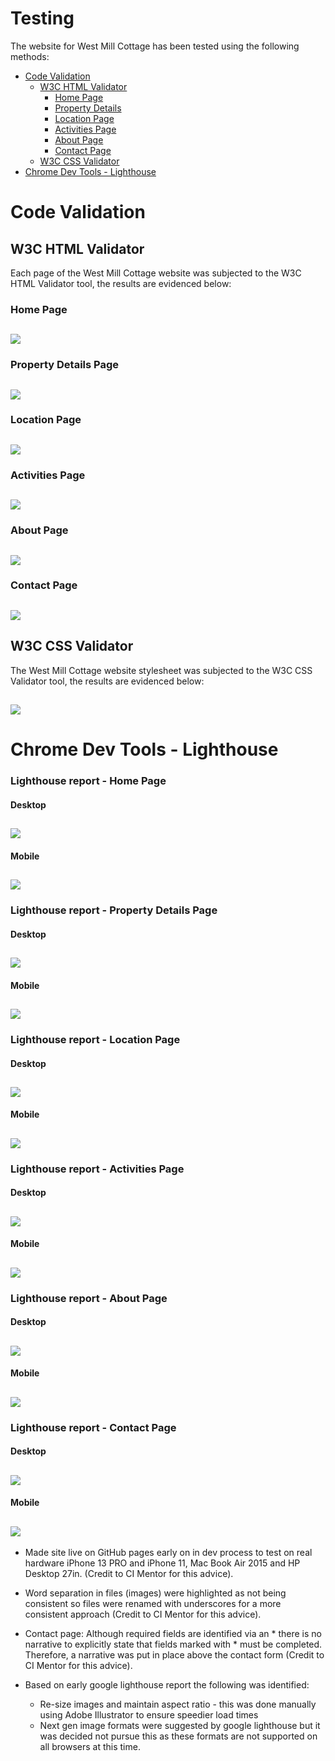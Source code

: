 # Testing

The website for West Mill Cottage has been tested using the following methods:
- [Code Validation](#code-validation)
    - [W3C HTML Validator](#w3c-html-validator)
        - [Home Page](#home-page)
        - [Property Details](#property-details-page)
        - [Location Page](#location-page)
        - [Activities Page](#activities-page)
        - [About Page](#about-page)
        - [Contact Page](#contact-page)
    - [W3C CSS Validator](#w3c-css-validator)
- [Chrome Dev Tools - Lighthouse](#chrome-dev-tools---lighthouse)

# Code Validation

## W3C HTML Validator

Each page of the West Mill Cottage website was subjected to the W3C HTML Validator tool, the results are evidenced below:

### Home Page
<h2 align="left"><img src="assets/readme-images/w3c-html-validator-home-page.png"></h2> 

### Property Details Page
<h2 align="left"><img src="assets/readme-images/w3c-html-validator-property-details-page.png"></h2> 

### Location Page
<h2 align="left"><img src="assets/readme-images/w3c-html-validator-location-page.png"></h2> 

### Activities Page
<h2 align="left"><img src="assets/readme-images/w3c-html-validator-activities-page.png"></h2> 

### About Page
<h2 align="left"><img src="assets/readme-images/w3c-html-validator-about-page.png"></h2> 

### Contact Page
<h2 align="left"><img src="assets/readme-images/w3c-html-validator-contact-page.png"></h2> 

## W3C CSS Validator

The West Mill Cottage website stylesheet was subjected to the W3C CSS Validator tool, the results are evidenced below:
<h2 align="left"><img src="assets/readme-images/w3c-css-validator-stylesheet.png"></h2> 

# Chrome Dev Tools - Lighthouse

### Lighthouse report - Home Page
#### Desktop
<h2 align="left"><img src="assets/readme-images/lighthouse-report-home-page-desktop.png"></h2> 

#### Mobile
<h2 align="left"><img src="assets/readme-images/lighthouse-report-home-page-mobile.png"></h2> 

### Lighthouse report - Property Details Page
#### Desktop
<h2 align="left"><img src="assets/readme-images/lighthouse-report-property-details-page-desktop.png"></h2> 

#### Mobile
<h2 align="left"><img src="assets/readme-images/lighthouse-report-property-details-page-mobile.png"></h2> 

### Lighthouse report - Location Page
#### Desktop
<h2 align="left"><img src="assets/readme-images/lighthouse-report-location-page-desktop.png"></h2> 

#### Mobile
<h2 align="left"><img src="assets/readme-images/lighthouse-report-location-page-mobile.png"></h2> 

### Lighthouse report - Activities Page
#### Desktop
<h2 align="left"><img src="assets/readme-images/lighthouse-report-activities-page-desktop.png"></h2> 

#### Mobile
<h2 align="left"><img src="assets/readme-images/lighthouse-report-activities-page-mobile.png"></h2> 

### Lighthouse report - About Page
#### Desktop
<h2 align="left"><img src="assets/readme-images/lighthouse-report-about-page-desktop.png"></h2> 

#### Mobile
<h2 align="left"><img src="assets/readme-images/lighthouse-report-about-page-mobile.png"></h2> 

### Lighthouse report - Contact Page
#### Desktop
<h2 align="left"><img src="assets/readme-images/lighthouse-report-contact-page-desktop.png"></h2> 

#### Mobile
<h2 align="left"><img src="assets/readme-images/lighthouse-report-contact-page-mobile.png"></h2> 



- Made site live on GitHub pages early on in dev process to test on real hardware iPhone 13 PRO and iPhone 11, Mac Book Air 2015 and HP Desktop 27in. (Credit to CI Mentor for this advice).

- Word separation in files (images) were highlighted as not being consistent so files were renamed with underscores for a more consistent approach (Credit to CI Mentor for this advice).

- Contact page: Although required fields are identified via an * there is no narrative to explicitly state that fields marked with * must be completed. Therefore, a narrative was put in place above the contact form (Credit to CI Mentor for this advice).


- Based on early google lighthouse report the following was identified:
  + Re-size images and maintain aspect ratio - this was done manually using Adobe Illustrator to ensure speedier load times
  + Next gen image formats were suggested by google lighthouse but it was decided not pursue this as these formats are not supported on all browsers at this time.


